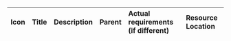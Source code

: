 | Icon | Title | Description | Parent | Actual requirements (if different) | Resource Location |
| :--- | :--- | :--- | :--- | :--- | :--- |
